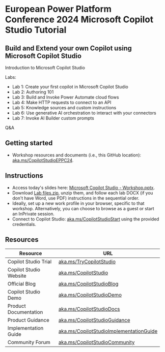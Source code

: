 # European Power Platform Conference 2024 Microsoft Copilot Studio Tutorial

## Build and Extend your own Copilot using Microsoft Copilot Studio

Introduction to Microsoft Copilot Studio 

Labs:
- Lab 1: Create your first copilot in Microsoft Copilot Studio
- Lab 2: Authoring 101
- Lab 3: Build and Invoke Power Automate cloud flows
- Lab 4: Make HTTP requests to connect to an API
- Lab 5: Knowledge sources and custom instructions
- Lab 6: Use generative AI orchestration to interact with your connectors
- Lab 7: Invoke AI Builder custom prompts

Q&A
  
## Getting started

- Workshop resources and documents (i.e., this GitHub location): [aka.ms/CopilotStudioEPPC24](https://aka.ms/CopilotStudioEPPC24).

## Instructions

- Access today's slides here: [Microsoft Copilot Studio - Workshop.pptx](https://github.com/microsoft/CopilotStudioSamples/raw/master/Conferences/EPPC2024/Microsoft%20Copilot%20Studio%20-%20Workshop.pdf).
- Download [Lab files.zip](https://github.com/microsoft/CopilotStudioSamples/raw/master/Conferences/EPPC2024/Lab%20files.zip ), unzip them, and follow each lab DOCX (if you don't have Word, use PDF) instructions in the sequential order.
- Ideally, set up a new work profile in your browser, specific to that workshop. Alternatively, you can choose to browse as a guest or start an InPrivate session.
- Connect to Copilot Studio: [aka.ms/CopilotStudioStart](https://aka.ms/CopilotStudioStart) using the provided credentials.

## Resources

| Resource | URL |
| --- | --- |
| Copilot Studio Trial | [aka.ms/TryCopilotStudio](https://aka.ms/TryCopilotStudio) |
| Copilot Studio Website | [aka.ms/CopilotStudio](https://aka.ms/CopilotStudio) |
| Official Blog | [aka.ms/CopilotStudioBlog](https://aka.ms/CopilotStudioBlog) |
| Copilot Studio Demo | [aka.ms/CopilotStudioDemo](https://aka.ms/CopilotStudioDemo) |
| Product Documentation | [aka.ms/CopilotStudioDocs](https://aka.ms/CopilotStudioDemo) |
| Product Guidance | [aka.ms/CopilotStudioGuidance](https://aka.ms/CopilotStudioGuidance) |
| Implementation Guide | [aka.ms/CopilotStudioImplementationGuide](https://ka.ms/CopilotStudioImplementationGuide) |
| Community Forum | [aka.ms/CopilotStudioCommunity](https://aka.ms/CopilotStudioCommunity) |
